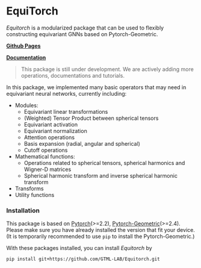 # EquiTorch

*Equitorch* is a modularized package that can be used to flexibly constructing equivariant GNNs based on Pytorch-Geometric.

**[Github Pages](https://github.com/GTML-LAB/Equitorch/tree/main)**

**[Documentation](https://equitorch.readthedocs.io/en/latest/index.html)**

> This package is still under development. 
> We are actively adding more operations, documentations and tutorials.

In this package, we implemented many basic operators that may need in equivariant neural networks, currently including:

- Modules:
    - Equivariant linear transformations
    - (Weighted) Tensor Product between spherical tensors 
    - Equivariant activation
    - Equivariant normalization
    - Attention operations
    - Basis expansion (radial, angular and spherical)
    - Cutoff operations
- Mathematical functions:
    - Operations related to spherical tensors, spherical harmonics and Wigner-D matrices
    - Spherical harmonic transform and inverse spherical harmonic transform
- Transforms
- Utility functions

### Installation

This package is based on [Pytorch](https://pytorch.org/)(>=2.2), [Pytorch-Geometric](https://pytorch-geometric.readthedocs.io/en/latest/index.html)(>=2.4). Please make sure you have already installed the version that fit your device. (It is temporarily recommended to use `pip` to install the Pytorch-Geometric.)

With these packages installed, you can install *Equitorch* by

```bash
pip install git+https://github.com/GTML-LAB/Equitorch.git
```